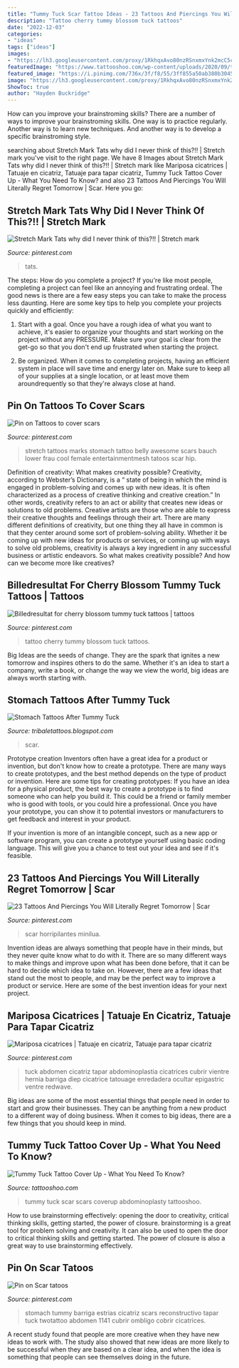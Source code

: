 ```yaml
---
title: "Tummy Tuck Scar Tattoo Ideas - 23 Tattoos And Piercings You Will Literally Regret Tomorrow"
description: "Tattoo cherry tummy blossom tuck tattoos"
date: "2022-12-03"
categories:
- "ideas"
tags: ["ideas"]
images:
- "https://lh3.googleusercontent.com/proxy/1RkhqxAvo80nzRSnxmxYnk2mcC5c3om5L5GN0NMwXiQnLq-j8EGhDEnB7YILa5BjasVWxKu0yATWzvNCiAJLfkdH24VINO5lkfB-WtqfaNGoImVH69MIN7z5hg=w1200-h630-p-k-no-nu"
featuredImage: "https://www.tattooshoo.com/wp-content/uploads/2020/09/tummy_tuck_scar_cover_tattoo-16-780x509.jpg"
featured_image: "https://i.pinimg.com/736x/3f/f8/55/3ff855a50ab380b30451b82f4ea31ecc--scar-cover-tattoo-cover-tattoos.jpg"
image: "https://lh3.googleusercontent.com/proxy/1RkhqxAvo80nzRSnxmxYnk2mcC5c3om5L5GN0NMwXiQnLq-j8EGhDEnB7YILa5BjasVWxKu0yATWzvNCiAJLfkdH24VINO5lkfB-WtqfaNGoImVH69MIN7z5hg=w1200-h630-p-k-no-nu"
ShowToc: true
author: "Hayden Buckridge"
---
```



How can you improve your brainstroming skills?
There are a number of ways to improve your brainstroming skills. One way is to practice regularly. Another way is to learn new techniques. And another way is to develop a specific brainstroming style.

	

		
searching about Stretch Mark Tats why did I never think of this?!! | Stretch mark you've visit to the right page. We have 8 Images about Stretch Mark Tats why did I never think of this?!! | Stretch mark like Mariposa cicatrices | Tatuaje en cicatriz, Tatuaje para tapar cicatriz, Tummy Tuck Tattoo Cover Up - What You Need To Know? and also 23 Tattoos And Piercings You Will Literally Regret Tomorrow | Scar. Here you go:
		
    
## Stretch Mark Tats Why Did I Never Think Of This?!! | Stretch Mark

<img loading=lazy src="https://i.pinimg.com/736x/53/a6/0f/53a60f8148ddf018b723e6311eae0b8f.jpg" onerror="this.onerror=null;this.src='https://tse3.mm.bing.net/th?id=OIP.5n0Lf7HdsYHcFqJYnEQn2wHaHV&amp;pid=15.1';" alt="Stretch Mark Tats why did I never think of this?!! | Stretch mark">

_Source: pinterest.com_

>tats. 

	

The steps: How do you complete a project?
If you're like most people, completing a project can feel like an annoying and frustrating ordeal. The good news is there are a few easy steps you can take to make the process less daunting. Here are some key tips to help you complete your projects quickly and efficiently:
1. Start with a goal. Once you have a rough idea of what you want to achieve, it's easier to organize your thoughts and start working on the project without any PRESSURE. Make sure your goal is clear from the get-go so that you don't end up frustrated when starting the project.

2. Be organized. When it comes to completing projects, having an efficient system in place will save time and energy later on. Make sure to keep all of your supplies at a single location, or at least move them aroundrequently so that they're always close at hand.

    
## Pin On Tattoos To Cover Scars

<img loading=lazy src="https://i.pinimg.com/736x/a8/b4/82/a8b482fd0d57cd8e8aec3a59fd01f3d3.jpg" onerror="this.onerror=null;this.src='https://tse4.mm.bing.net/th?id=OIP._3iHdntbpxhhsHFzLXyDJAHaKf&amp;pid=15.1';" alt="Pin on Tattoos to cover scars">

_Source: pinterest.com_

>stretch tattoos marks stomach tattoo belly awesome scars bauch lower frau cool female entertainmentmesh tatoos scar hip. 

	

Definition of creativity: What makes creativity possible?
Creativity, according to Webster’s Dictionary, is a “ state of being in which the mind is engaged in problem-solving and comes up with new ideas. It is often characterized as a process of creative thinking and creative creation.” In other words, creativity refers to an act or ability that creates new ideas or solutions to old problems. Creative artists are those who are able to express their creative thoughts and feelings through their art.
There are many different definitions of creativity, but one thing they all have in common is that they center around some sort of problem-solving ability. Whether it be coming up with new ideas for products or services, or coming up with ways to solve old problems, creativity is always a key ingredient in any successful business or artistic endeavors. So what makes creativity possible? And how can we become more like creatives?

    
## Billedresultat For Cherry Blossom Tummy Tuck Tattoos | Tattoos

<img loading=lazy src="https://s-media-cache-ak0.pinimg.com/600x315/7f/fe/73/7ffe7316bac3fd7b1d2a3cc0c0e8ccf8.jpg" onerror="this.onerror=null;this.src='https://tse2.mm.bing.net/th?id=OIP.ql9AIv4OiK9rXghfmcuJ9wHaE3&amp;pid=15.1';" alt="Billedresultat for cherry blossom tummy tuck tattoos | tattoos">

_Source: pinterest.com_

>tattoo cherry tummy blossom tuck tattoos. 

	

Big Ideas are the seeds of change. They are the spark that ignites a new tomorrow and inspires others to do the same. Whether it's an idea to start a company, write a book, or change the way we view the world, big ideas are always worth starting with.

    
## Stomach Tattoos After Tummy Tuck

<img loading=lazy src="https://lh3.googleusercontent.com/proxy/1RkhqxAvo80nzRSnxmxYnk2mcC5c3om5L5GN0NMwXiQnLq-j8EGhDEnB7YILa5BjasVWxKu0yATWzvNCiAJLfkdH24VINO5lkfB-WtqfaNGoImVH69MIN7z5hg=w1200-h630-p-k-no-nu" onerror="this.onerror=null;this.src='https://tse2.mm.bing.net/th?id=OIP.WReD5Gcr8jJhi-qS55DGtAAAAA&amp;pid=15.1';" alt="Stomach Tattoos After Tummy Tuck">

_Source: tribaletattoos.blogspot.com_

>scar. 

	

Prototype creation
Inventors often have a great idea for a product or invention, but don't know how to create a prototype. There are many ways to create prototypes, and the best method depends on the type of product or invention. Here are some tips for creating prototypes:
If you have an idea for a physical product, the best way to create a prototype is to find someone who can help you build it. This could be a friend or family member who is good with tools, or you could hire a professional. Once you have your prototype, you can show it to potential investors or manufacturers to get feedback and interest in your product.

If your invention is more of an intangible concept, such as a new app or software program, you can create a prototype yourself using basic coding language. This will give you a chance to test out your idea and see if it's feasible.

    
## 23 Tattoos And Piercings You Will Literally Regret Tomorrow | Scar

<img loading=lazy src="https://i.pinimg.com/originals/d0/9f/b1/d09fb1516a52b26b18f03c23e3371770.jpg" onerror="this.onerror=null;this.src='https://tse2.mm.bing.net/th?id=OIP.fCi7hF7bG6olQ7hJgVojXQHaEj&amp;pid=15.1';" alt="23 Tattoos And Piercings You Will Literally Regret Tomorrow | Scar">

_Source: pinterest.com_

>scar horripilantes minilua. 

	

Invention ideas are always something that people have in their minds, but they never quite know what to do with it. There are so many different ways to make things and improve upon what has been done before, that it can be hard to decide which idea to take on. However, there are a few ideas that stand out the most to people, and may be the perfect way to improve a product or service. Here are some of the best invention ideas for your next project.

    
## Mariposa Cicatrices | Tatuaje En Cicatriz, Tatuaje Para Tapar Cicatriz

<img loading=lazy src="https://i.pinimg.com/736x/3f/f8/55/3ff855a50ab380b30451b82f4ea31ecc--scar-cover-tattoo-cover-tattoos.jpg" onerror="this.onerror=null;this.src='https://tse1.mm.bing.net/th?id=OIP.r0OJ9irukXYOi2wT3A4tWgHaHa&amp;pid=15.1';" alt="Mariposa cicatrices | Tatuaje en cicatriz, Tatuaje para tapar cicatriz">

_Source: pinterest.com_

>tuck abdomen cicatriz tapar abdominoplastia cicatrices cubrir vientre hernia barriga diep cicatrice tatouage enredadera ocultar epigastric ventre redwave. 

	

Big ideas are some of the most essential things that people need in order to start and grow their businesses. They can be anything from a new product to a different way of doing business. When it comes to big ideas, there are a few things that you should keep in mind. 

    
## Tummy Tuck Tattoo Cover Up - What You Need To Know?

<img loading=lazy src="https://www.tattooshoo.com/wp-content/uploads/2020/09/tummy_tuck_scar_cover_tattoo-16-780x509.jpg" onerror="this.onerror=null;this.src='https://tse4.mm.bing.net/th?id=OIP.yEUZex_VnJRjUy1Al6wz2QHaE1&amp;pid=15.1';" alt="Tummy Tuck Tattoo Cover Up - What You Need To Know?">

_Source: tattooshoo.com_

>tummy tuck scar scars coverup abdominoplasty tattooshoo. 

	

How to use brainstorming effectively: opening the door to creativity, critical thinking skills, getting started, the power of closure.
brainstorming is a great tool for problem solving and creativity. It can also be used to open the door to critical thinking skills and getting started. The power of closure is also a great way to use brainstorming effectively.

    
## Pin On Scar Tatoos

<img loading=lazy src="https://i.pinimg.com/736x/87/95/4f/87954fcb311f3b8ba112d42b5103fb28.jpg" onerror="this.onerror=null;this.src='https://tse1.mm.bing.net/th?id=OIP._hbXwHtBczOvYDK8NYYjRgHaLg&amp;pid=15.1';" alt="Pin on Scar tatoos">

_Source: pinterest.com_

>stomach tummy barriga estrias cicatriz scars reconstructivo tapar tuck twotattoo abdomen 1141 cubrir ombligo cobrir cicatrices. 

	

A recent study found that people are more creative when they have new ideas to work with. The study also showed that new ideas are more likely to be successful when they are based on a clear idea, and when the idea is something that people can see themselves doing in the future.

